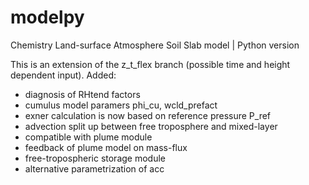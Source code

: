 # modelpy
Chemistry Land-surface Atmosphere Soil Slab model | Python version

This is an extension of the z_t_flex branch (possible time and height dependent input). 
Added:
- diagnosis of RHtend factors
- cumulus model paramers phi_cu, wcld_prefact
- exner calculation is now based on reference pressure P_ref
- advection split up between free troposphere and mixed-layer
- compatible with plume module
- feedback of plume model on mass-flux
- free-tropospheric storage module
- alternative parametrization of acc
